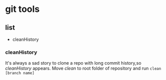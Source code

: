 # git tools
## list
- cleanHistory

### cleanHistory
It's always a sad story to clone a repo with long commit history,so *cleanHistory* appears.
Move *clean* to root folder of repository and run `clean [branch name]`

